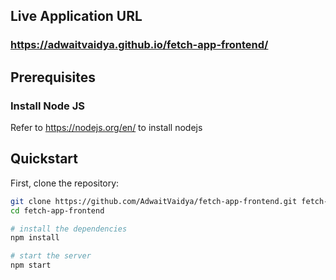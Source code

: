 ## Live Application URL

### https://adwaitvaidya.github.io/fetch-app-frontend/




## Prerequisites

### Install Node JS
Refer to https://nodejs.org/en/ to install nodejs

## Quickstart


First, clone the repository:

```bash
git clone https://github.com/AdwaitVaidya/fetch-app-frontend.git fetch-app-frontend
cd fetch-app-frontend

# install the dependencies
npm install

# start the server
npm start
```
